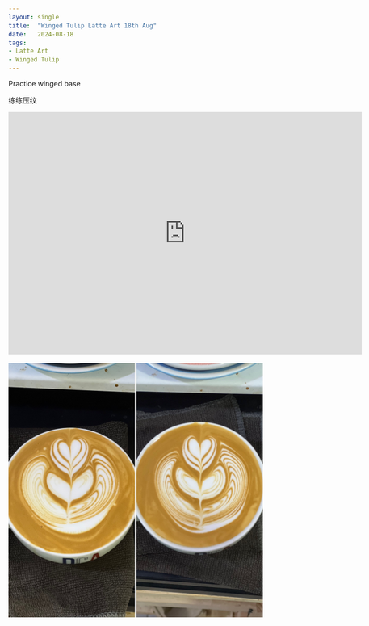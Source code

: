 ```yaml
---
layout: single
title:  "Winged Tulip Latte Art 18th Aug"
date:   2024-08-18
tags:
- Latte Art
- Winged Tulip
---
```



Practice winged base

练练压纹



<div class="embed-container">
  <iframe
      src="https://www.youtube.com/embed/D951GqEZKCE"
      width="700"
      height="480"
      frameborder="0"
      allowfullscreen="true">
  </iframe>
</div>


![](/assets/img/2024/08/18/F3543CEE-C007-4E2E-8D28-8165D3952A6D.JPG)

